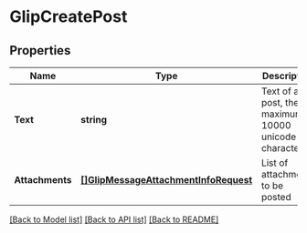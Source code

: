 # GlipCreatePost

## Properties
Name | Type | Description | Notes
------------ | ------------- | ------------- | -------------
**Text** | **string** | Text of a post, the maximum is 10000 unicode characters | [optional] 
**Attachments** | [**[]GlipMessageAttachmentInfoRequest**](GlipMessageAttachmentInfoRequest.md) | List of attachments to be posted | [optional] 

[[Back to Model list]](../README.md#documentation-for-models) [[Back to API list]](../README.md#documentation-for-api-endpoints) [[Back to README]](../README.md)


